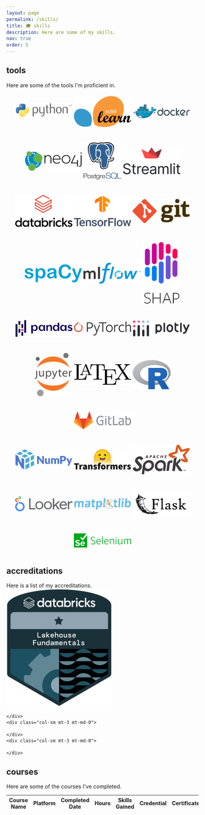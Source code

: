 ```yaml
---
layout: page
permalink: /skills/
title: 🎓 skills
description: Here are some of my skills.
nav: true
order: 5
---
```


<div class="projects">
<h2 class="category">tools</h2>
  Here are some of the tools I'm proficient in.
  <div class="row mt-3">
    <div class="col-sm mt-3 mt-md-0">
      <center>
        <img src="/assets/img/skills/python.png" width="150" style="vertical-align:middle;margin:20px 0px">
        <img src="/assets/img/skills/sklearn.png" width="150" style="vertical-align:middle;margin:20px 0px">
        <img src="/assets/img/skills/docker.png" width="150" style="vertical-align:middle;margin:20px 0px">
        <img src="/assets/img/skills/neo4j.png" width="150" style="vertical-align:middle;margin:20px 0px">
        <img src="/assets/img/skills/postgressql.png" width="100" style="vertical-align:middle;margin:20px 0px">
        <img src="/assets/img/skills/streamlit.png" width="150" style="vertical-align:middle;margin:20px 0px">
      </center>
    </div>
    <div class="col-sm mt-3 mt-md-0">
      <center>
        <img src="/assets/img/skills/databricks.png" width="150" style="vertical-align:middle;margin:20px 0px">
        <img src="/assets/img/skills/tensorflow.png" width="150" style="vertical-align:middle;margin:20px 0px">
        <img src="/assets/img/skills/git.png" width="150" style="vertical-align:middle;margin:20px 0px">
        <img src="/assets/img/skills/spacy.png" width="150" style="vertical-align:middle;margin:20px 0px">
        <img src="/assets/img/skills/mlflow.png" width="150" style="vertical-align:middle;margin:20px 0px">
        <img src="/assets/img/skills/shap.png" width="100" style="vertical-align:middle;margin:20px 0px">
      </center>
    </div>
    <div class="col-sm mt-3 mt-md-0">
      <center>
        <img src="/assets/img/skills/pandas.png" width="150" style="vertical-align:middle;margin:20px 0px">
        <img src="/assets/img/skills/pytorch.png" width="150" style="vertical-align:middle;margin:20px 0px">
        <img src="/assets/img/skills/plotly.png" width="150" style="vertical-align:middle;margin:20px 0px">
        <img src="/assets/img/skills/jupyter.png" width="100" style="vertical-align:middle;margin:20px 0px">
        <img src="/assets/img/skills/latex.png" width="150" style="vertical-align:middle;margin:20px 0px">
        <img src="/assets/img/skills/r.png" width="100" style="vertical-align:middle;margin:20px 0px">
        <img src="/assets/img/skills/gitlab.png" width="150" style="vertical-align:middle;margin:20px 0px">
      </center>
    </div>
    <div class="col-sm mt-3 mt-md-0">
      <center>
        <img src="/assets/img/skills/numpy.png" width="150" style="vertical-align:middle;margin:20px 0px">
        <img src="/assets/img/skills/transformers.png" width="150" style="vertical-align:middle;margin:20px 0px">
        <img src="/assets/img/skills/spark.png" width="150" style="vertical-align:middle;margin:20px 0px">
        <img src="/assets/img/skills/looker.png" width="150" style="vertical-align:middle;margin:20px 0px">
        <img src="/assets/img/skills/matplotlib.png" width="150" style="vertical-align:middle;margin:20px 0px">
        <img src="/assets/img/skills/flask.png" width="150" style="vertical-align:middle;margin:20px 0px">
        <img src="/assets/img/skills/selenium.png" width="150" style="vertical-align:middle;margin:20px 0px">
      </center>
    </div>
  </div>
<h2 class="category">accreditations</h2>
  Here is a list of my accreditations.
  <div class="row mt-3">
    <div class="col-sm mt-3 mt-md-0">
      <a href="https://credentials.databricks.com/55fb7987-70cc-4296-802c-58a4924c76c2#gs.yqniy9" target="_blank">
        <img src="/assets/img/skills/lakehouse_fundamentals.png">
      </a>
    </div>
    <div class="col-sm mt-3 mt-md-0">
      
    </div>
    <div class="col-sm mt-3 mt-md-0">
      
    </div>
    <div class="col-sm mt-3 mt-md-0">
      
    </div>
</div>
<h2 class="category">courses</h2>
  Here are some of the courses I've completed.
  <table
  data-click-to-select="false"
  data-height="780"
  data-pagination="true"
  data-search="true"
  data-toggle="table"
  data-url="{{ '/assets/json/courses.json' | relative_url }}">
  <thead>
    <tr>
      <th data-field="name" data-halign="left" data-align="left" data-sortable="true">Course Name</th>
      <th data-field="platform" data-halign="center" data-align="center" data-sortable="true">Platform</th>
      <th data-field="date" data-halign="center" data-align="center" data-sortable="true">Completed Date</th>
      <th data-field="hours" data-halign="center" data-align="center" data-sortable="true">Hours</th>
      <th data-field="skills" data-halign="left" data-align="left" data-sortable="true">Skills Gained</th>
      <th data-field="credential" data-halign="center" data-align="center" data-sortable="true">Credential</th>
      <th data-field="certificate" data-halign="center" data-align="center" data-sortable="true">Certificate</th>
    </tr>
  </thead>
</table>
</div>
